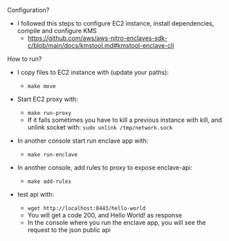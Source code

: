 Configuration?
- I followed this steps to configure EC2 instance, install dependencies, compile and configure KMS
  - https://github.com/aws/aws-nitro-enclaves-sdk-c/blob/main/docs/kmstool.md#kmstool-enclave-cli

How to run?
- I copy files to EC2 instance with (update your paths):
  - `make move`
- Start EC2 proxy with:
  - `make run-proxy`
  - If it fails sometimes you have to kill a previous instance with kill, and unlink socket with: `sudo unlink /tmp/network.sock`
- In another console start run enclave app with:
  - `make run-enclave`
- In another console, add rules to proxy to expose enclave-api:
  - `make add-rules`

- test api with:
  - `wget http://localhost:8443/hello-world`
  - You will get a code 200, and Hello World! as response
  - In the console where you run the enclave app, you will see the request to the json public api